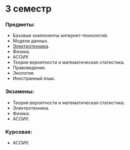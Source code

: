 # 3 семестр
### Предметы:
- Базовые компоненты интернет-технологий.
- Модели данных.
- [Электротехника](https://github.com/DimaPermyakov/IU5/tree/main/Term-3/%D0%AD%D0%BB%D0%B5%D0%BA%D1%82%D0%BE%D1%82%D0%B5%D1%85%D0%BD%D0%B8%D0%BA%D0%B0).
- Физика.
- АСОИУ.
- Теория вероятности и математическая статистика.
- Правоведение.
- Экология.
- Иностранный язык.

### Экзамены:
- Теория вероятности и математическая статистика.
- Электротехника.
- Физика.
- АСОИУ.

### Курсовая: 
- АСОИУ.
